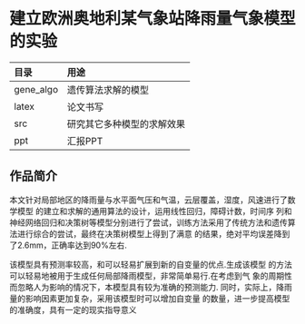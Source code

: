 # 建立欧洲奥地利某气象站降雨量气象模型的实验

| 目录      | 用途                       |
| :-------- | :------------------------- |
| gene_algo | 遗传算法求解的模型         |
| latex     | 论文书写                   |
| src       | 研究其它多种模型的求解效果 |
| ppt       | 汇报PPT |

## 作品简介
本文针对局部地区的降雨量与水平面气压和气温，云层覆盖，湿度，风速进行了数学模型
的建立和求解的通用算法的设计，运用线性回归，障碍计数，时间序
列和神经网络回归和决策树等模型分别进行了尝试，训练方法采用了传统方法和遗传算
法进行综合的尝试，最终在决策树模型上得到了满意
的结果，绝对平均误差降到了2.6mm，正确率达到90%左右.

该模型具有预测率较高，和可以轻易扩展到新的自变量的优点.生成该模型
的方法可以轻易地被用于生成任何局部降雨模型，非常简单易行.在考虑到气
象的周期性而忽略人为影响的情况下，本模型具有较为准确的预测能力.
同时，实际上，降雨量的影响因素更加复杂，采用该模型时可以增加自变量
的数量，进一步提高模型的准确度，具有一定的现实指导意义
